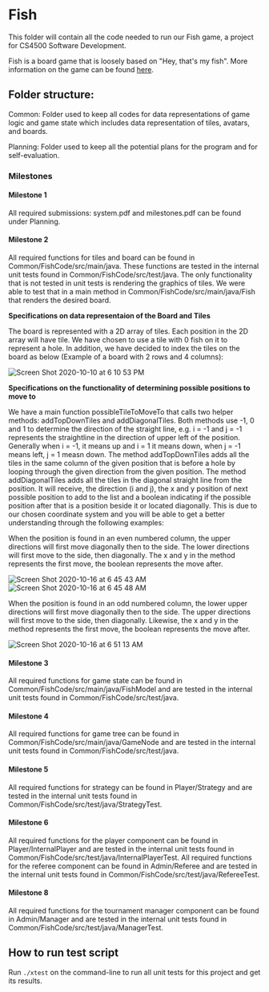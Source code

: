 # Fish

This folder will contain all the code needed to run our Fish game, a project for CS4500 Software Development. 

Fish is a board game that is loosely based on "Hey, that's my fish". More information on the game can be found [here](https://felleisen.org/matthias/4500-f20/fish.html).

## Folder structure:

Common: Folder used to keep all codes for data representations of game logic and game state which includes data representation of tiles, avatars, and boards.

Planning: Folder used to keep all the potential plans for the program and for self-evaluation.

### Milestones

#### Milestone 1
All required submissions: system.pdf and milestones.pdf can be found under Planning.

#### Milestone 2
All required functions for tiles and board can be found in Common/FishCode/src/main/java. These functions are tested in the internal unit tests found in Common/FishCode/src/test/java. The only functionality that is not tested in unit tests is rendering the graphics of tiles. We were able to test that in a main method in Common/FishCode/src/main/java/Fish that renders the desired board.

**Specifications on data representaion of the Board and Tiles**

The board is represented with a 2D array of tiles. Each position in the 2D array will have tile. We have chosen to use a tile with 0 fish on it to represent a hole. In addition, we have decided to index the tiles on the board as below (Example of a board with 2 rows and 4 columns):

![Screen Shot 2020-10-10 at 6 10 53 PM](https://media.github.ccs.neu.edu/user/7627/files/adf25480-0b24-11eb-9ca3-a284b1bbd1bd)

**Specifications on the functionality of determining possible positions to move to**

We have a main function possibleTileToMoveTo that calls two helper methods: addTopDownTiles and addDiagonalTiles. Both methods use -1, 0 and 1 to determine the direction of the straight line, e.g. i = -1 and j = -1 represents the straightline in the direction of upper left of the position. Generally when i = -1, it means up and i = 1 it means down, when j = -1 means left, j = 1 measn down. The method addTopDownTiles adds all the tiles in the same column of the given position that is before a hole by looping through the given direction from the given position. The method addDiagonalTiles adds all the tiles in the diagonal straight line from the position. It will receive, the direction (i and j), the x and y position of next possible position to add to the list and a boolean indicating if the possible position after that is a position beside it or located diagonally. This is due to our chosen coordinate system and you will be able to get a better understanding through the following examples:

When the position is found in an even numbered column, the upper directions will first move diagonally then to the side. The lower directions will first move to the side, then diagonally. The x and y in the method represents the first move, the boolean represents the move after.

![Screen Shot 2020-10-16 at 6 45 43 AM](https://media.github.ccs.neu.edu/user/7627/files/5700db00-0f7b-11eb-87b6-508ba5b25d75)
![Screen Shot 2020-10-16 at 6 45 48 AM](https://media.github.ccs.neu.edu/user/7627/files/59fbcb80-0f7b-11eb-8c0a-aba9c5a2e4fb)

When the position is found in an odd numbered column, the lower upper directions will first move diagonally then to the side. The upper directions will first move to the side, then diagonally. Likewise, the x and y in the method represents the first move, the boolean represents the move after.

![Screen Shot 2020-10-16 at 6 51 13 AM](https://media.github.ccs.neu.edu/user/7627/files/0047d100-0f7c-11eb-9c89-2f56c1e5c761)


#### Milestone 3
All required functions for game state can be found in Common/FishCode/src/main/java/FishModel and are tested in the internal unit tests found in Common/FishCode/src/test/java.

#### Milestone 4
All required functions for game tree can be found in Common/FishCode/src/main/java/GameNode and are tested in the internal unit tests found in Common/FishCode/src/test/java.

#### Milestone 5
All required functions for strategy can be found in Player/Strategy and are tested in the internal unit tests found in Common/FishCode/src/test/java/StrategyTest.

#### Milestone 6
All required functions for the player component can be found in Player/InternalPlayer and are tested in the internal unit tests found in Common/FishCode/src/test/java/InternalPlayerTest. All required functions for the referee component can be found in Admin/Referee and are tested in the internal unit tests found in Common/FishCode/src/test/java/RefereeTest.

#### Milestone 8
All required functions for the tournament manager component can be found in Admin/Manager and are tested in the internal unit tests found in Common/FishCode/src/test/java/ManagerTest.

## How to run test script
Run `./xtest` on the command-line to run all unit tests for this project and get its results.
